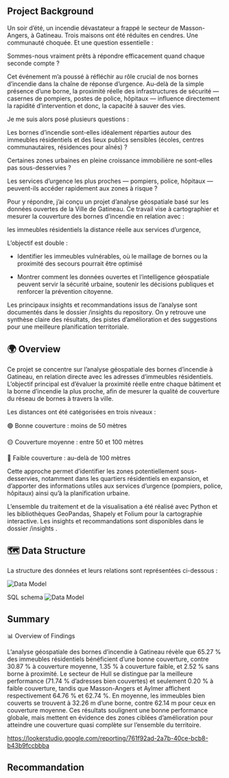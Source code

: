 ## Project Background
Un soir d’été, un incendie dévastateur a frappé le secteur de Masson-Angers, à Gatineau.
Trois maisons ont été réduites en cendres. Une communauté choquée. Et une question essentielle :

Sommes-nous vraiment prêts à répondre efficacement quand chaque seconde compte ?

Cet événement m’a poussé à réfléchir au rôle crucial de nos bornes d’incendie dans la chaîne de réponse d’urgence.
Au-delà de la simple présence d’une borne, la proximité réelle des infrastructures de sécurité — casernes de pompiers, postes de police, hôpitaux — influence directement la rapidité d’intervention et donc, la capacité à sauver des vies.

Je me suis alors posé plusieurs questions :

Les bornes d’incendie sont-elles idéalement réparties autour des immeubles résidentiels et des lieux publics sensibles (écoles, centres communautaires, résidences pour aînés) ?

Certaines zones urbaines en pleine croissance immobilière ne sont-elles pas sous-desservies ?

Les services d’urgence les plus proches — pompiers, police, hôpitaux — peuvent-ils accéder rapidement aux zones à risque ?

Pour y répondre, j’ai conçu un projet d’analyse géospatiale basé sur les données ouvertes de la Ville de Gatineau.
Ce travail vise à cartographier et mesurer la couverture des bornes d’incendie en relation avec :

les immeubles résidentiels 
la distance réelle aux services d’urgence,


L’objectif est double :

- Identifier les immeubles vulnérables, où le maillage de bornes ou la proximité des secours pourrait être optimisé 

- Montrer comment les données ouvertes et l’intelligence géospatiale peuvent servir la sécurité urbaine, soutenir les décisions publiques et renforcer la prévention citoyenne.

Les principaux insights et recommandations issus de l’analyse sont documentés dans le dossier /insights
 du repository.
On y retrouve une synthèse claire des résultats, des pistes d’amélioration et des suggestions pour une meilleure planification territoriale.





## 🌍 Overview

Ce projet se concentre sur l’analyse géospatiale des bornes d’incendie à Gatineau, en relation directe avec les adresses d’immeubles résidentiels.
L’objectif principal est d’évaluer la proximité réelle entre chaque bâtiment et la borne d’incendie la plus proche, afin de mesurer la qualité de couverture du réseau de bornes à travers la ville.

Les distances ont été catégorisées en trois niveaux :

🟢 Bonne couverture : moins de 50 mètres

🟡 Couverture moyenne : entre 50 et 100 mètres

🔴 Faible couverture : au-delà de 100 mètres

Cette approche permet d’identifier les zones potentiellement sous-desservies, notamment dans les quartiers résidentiels en expansion, et d’apporter des informations utiles aux services d’urgence (pompiers, police, hôpitaux) ainsi qu’à la planification urbaine.

L’ensemble du traitement et de la visualisation a été réalisé avec Python et les bibliothèques GeoPandas, Shapely et Folium pour la cartographie interactive.
Les insights et recommandations sont disponibles dans le dossier /insights
.

## 🗺️ Data Structure

La structure des données et leurs relations sont représentées ci-dessous :

![Data Model](./assets/data_model.png)

SQL schema ![Data Model](./assets/data_model.png)


## Summary
📊 Overview of Findings

L’analyse géospatiale des bornes d’incendie à Gatineau révèle que 65.27 % des immeubles résidentiels bénéficient d’une bonne couverture, contre 30.87 % à couverture moyenne, 1.35 % à couverture faible, et 2.52 % sans borne à proximité. Le secteur de Hull se distingue par la meilleure performance (71.74 % d’adresses bien couvertes) et seulement 0.20 % à faible couverture, tandis que Masson-Angers et Aylmer affichent respectivement 64.76 % et 62.74 %. En moyenne, les immeubles bien couverts se trouvent à 32.26 m d’une borne, contre 62.14 m pour ceux en couverture moyenne. Ces résultats soulignent une bonne performance globale, mais mettent en évidence des zones ciblées d’amélioration pour atteindre une couverture quasi complète sur l’ensemble du territoire.

https://lookerstudio.google.com/reporting/761f92ad-2a7b-40ce-bcb8-b43b9fccbbba


## Recommandation



